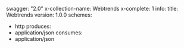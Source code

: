 swagger: "2.0"
x-collection-name: Webtrends
x-complete: 1
info:
  title: Webtrends
  version: 1.0.0
schemes:
- http
produces:
- application/json
consumes:
- application/json
